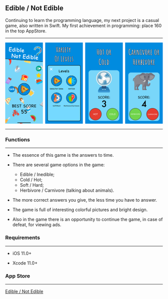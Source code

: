 ## Edible / Not Edible

Continuing to learn the programming language, my next project is a casual game, also written in Swift. My first achievement in programming: place 160 in the top AppStore.

____

![screenshot](https://github.com/PavelLyutikov/Edible-NotEdible/blob/master/Screenshot/screenshot.png?raw=true)

____

### Functions

____

- The essence of this game is the answers to time.

- There are several game options in the game:
  
  - Edible / Inedible;
  - Cold / Hot;
  - Soft / Hard;
  - Herbivore / Carnivore (talking about animals).

- The more correct answers you give, the less time you have to answer.

- The game is full of interesting colorful pictures and bright design.

- Also in the game there is an opportunity to continue the game, in case of defeat, for viewing ads.

### Requirements

____

- iOS 11.0+

- Xcode 11.0+

### App Store

____

[Edible / Not Edible](https://apps.apple.com/us/app/edible-not-edible/id1511963902)

